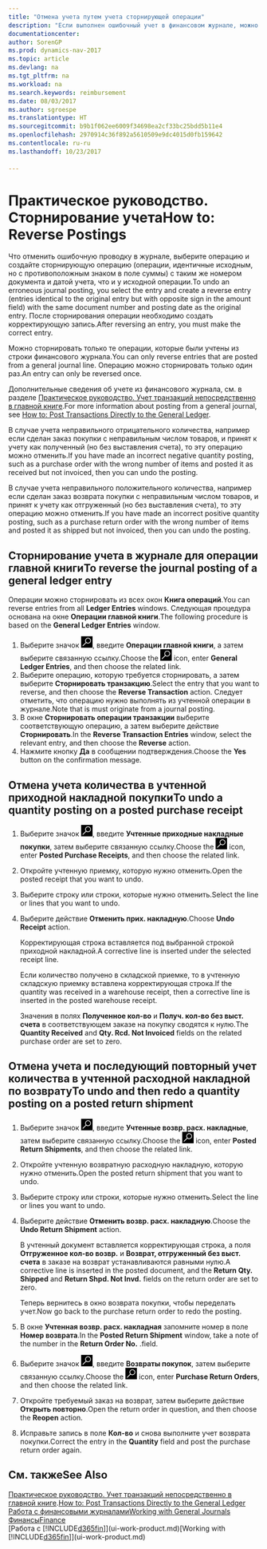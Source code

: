 ```yaml
---
title: "Отмена учета путем учета сторнирующей операции"
description: "Если выполнен ошибочный учет в финансовом журнале, можно воспользоваться функцией сторнирования транзакции, чтобы отменить учет, сохранив корректный след аудита."
documentationcenter: 
author: SorenGP
ms.prod: dynamics-nav-2017
ms.topic: article
ms.devlang: na
ms.tgt_pltfrm: na
ms.workload: na
ms.search.keywords: reimbursement
ms.date: 08/03/2017
ms.author: sgroespe
ms.translationtype: HT
ms.sourcegitcommit: b9b1f062ee6009f34698ea2cf33bc25bdd5b11e4
ms.openlocfilehash: 2970914c36f892a5610509e9dc4015d0fb159642
ms.contentlocale: ru-ru
ms.lasthandoff: 10/23/2017

---
```

# <a name="how-to-reverse-postings"></a><span data-ttu-id="15798-103">Практическое руководство. Сторнирование учета</span><span class="sxs-lookup"><span data-stu-id="15798-103">How to: Reverse Postings</span></span>
<span data-ttu-id="15798-104">Что отменить ошибочную проводку в журнале, выберите операцию и создайте сторнирующую операцию (операции, идентичные исходным, но с противоположным знаком в поле суммы) с таким же номером документа и датой учета, что и у исходной операции.</span><span class="sxs-lookup"><span data-stu-id="15798-104">To undo an erroneous journal posting, you select the entry and create a reverse entry (entries identical to the original entry but with opposite sign in the amount field) with the same document number and posting date as the original entry.</span></span> <span data-ttu-id="15798-105">После сторнирования операции необходимо создать корректирующую запись.</span><span class="sxs-lookup"><span data-stu-id="15798-105">After reversing an entry, you must make the correct entry.</span></span>

<span data-ttu-id="15798-106">Можно сторнировать только те операции, которые были учтены из строки финансового журнала.</span><span class="sxs-lookup"><span data-stu-id="15798-106">You can only reverse entries that are posted from a general journal line.</span></span> <span data-ttu-id="15798-107">Операцию можно сторнировать только один раз.</span><span class="sxs-lookup"><span data-stu-id="15798-107">An entry can only be reversed once.</span></span>

<span data-ttu-id="15798-108">Дополнительные сведения об учете из финансового журнала, см. в разделе [Практическое руководство. Учет транзакций непосредственно в главной книге](finance-how-post-transactions-directly.md).</span><span class="sxs-lookup"><span data-stu-id="15798-108">For more information about posting from a general journal, see [How to: Post Transactions Directly to the General Ledger](finance-how-post-transactions-directly.md).</span></span>

<span data-ttu-id="15798-109">В случае учета неправильного отрицательного количества, например если сделан заказ покупки с неправильным числом товаров, и принят к учету как полученный (но без выставления счета), то эту операцию можно отменить.</span><span class="sxs-lookup"><span data-stu-id="15798-109">If you have made an incorrect negative quantity posting, such as a purchase order with the wrong number of items and posted it as received but not invoiced, then you can undo the posting.</span></span>

<span data-ttu-id="15798-110">В случае учета неправильного положительного количества, например если сделан заказ возврата покупки с неправильным числом товаров, и принят к учету как отгруженный (но без выставления счета), то эту операцию можно отменить.</span><span class="sxs-lookup"><span data-stu-id="15798-110">If you have made an incorrect positive quantity posting, such as a purchase return order with the wrong number of items and posted it as shipped but not invoiced, then you can undo the posting.</span></span>   

## <a name="to-reverse-the-journal-posting-of-a-general-ledger-entry"></a><span data-ttu-id="15798-111">Сторнирование учета в журнале для операции главной книги</span><span class="sxs-lookup"><span data-stu-id="15798-111">To reverse the journal posting of a general ledger entry</span></span>
<span data-ttu-id="15798-112">Операции можно сторнировать из всех окон **Книга операций**.</span><span class="sxs-lookup"><span data-stu-id="15798-112">You can reverse entries from all **Ledger Entries** windows.</span></span> <span data-ttu-id="15798-113">Следующая процедура основана на окне **Операции главной книги**.</span><span class="sxs-lookup"><span data-stu-id="15798-113">The following procedure is based on the **General Ledger Entries** window.</span></span>
1. <span data-ttu-id="15798-114">Выберите значок ![Поиск страницы или отчета](media/ui-search/search_small.png "Значок поиска страницы или отчета"), введите **Операции главной книги**, а затем выберите связанную ссылку.</span><span class="sxs-lookup"><span data-stu-id="15798-114">Choose the ![Search for Page or Report](media/ui-search/search_small.png "Search for Page or Report icon") icon, enter **General Ledger Entries**, and then choose the related link.</span></span>
2. <span data-ttu-id="15798-115">Выберите операцию, которую требуется сторнировать, а затем выберите **Сторнировать транзакцию**.</span><span class="sxs-lookup"><span data-stu-id="15798-115">Select the entry that you want to reverse, and then choose the **Reverse Transaction** action.</span></span> <span data-ttu-id="15798-116">Следует отметить, что операцию нужно выполнять из учтенной операции в журнале.</span><span class="sxs-lookup"><span data-stu-id="15798-116">Note that is must originate from a journal posting.</span></span>
3. <span data-ttu-id="15798-117">В окне **Сторнировать операции транзакции** выберите соответствующую операцию, а затем выберите действие **Сторнировать**.</span><span class="sxs-lookup"><span data-stu-id="15798-117">In the **Reverse Transaction Entries** window, select the relevant entry, and then choose the **Reverse** action.</span></span>
4. <span data-ttu-id="15798-118">Нажмите кнопку **Да** в сообщении подтверждения.</span><span class="sxs-lookup"><span data-stu-id="15798-118">Choose the **Yes** button on the confirmation message.</span></span>

## <a name="to-undo-a-quantity-posting-on-a-posted-purchase-receipt"></a><span data-ttu-id="15798-119">Отмена учета количества в учтенной приходной накладной покупки</span><span class="sxs-lookup"><span data-stu-id="15798-119">To undo a quantity posting on a posted purchase receipt</span></span>  

1.  <span data-ttu-id="15798-120">Выберите значок ![Поиск страницы или отчета](media/ui-search/search_small.png "Значок поиска страницы или отчета"), введите **Учтенные приходные накладные покупки**, затем выберите связанную ссылку.</span><span class="sxs-lookup"><span data-stu-id="15798-120">Choose the ![Search for Page or Report](media/ui-search/search_small.png "Search for Page or Report icon") icon, enter **Posted Purchase Receipts**, and then choose the related link.</span></span>  
2.  <span data-ttu-id="15798-121">Откройте учтенную приемку, которую нужно отменить.</span><span class="sxs-lookup"><span data-stu-id="15798-121">Open the posted receipt that you want to undo.</span></span>  
3.  <span data-ttu-id="15798-122">Выберите строку или строки, которые нужно отменить.</span><span class="sxs-lookup"><span data-stu-id="15798-122">Select the line or lines that you want to undo.</span></span>  
4.  <span data-ttu-id="15798-123">Выберите действие **Отменить прих. накладную**.</span><span class="sxs-lookup"><span data-stu-id="15798-123">Choose **Undo Receipt** action.</span></span>

    <span data-ttu-id="15798-124">Корректирующая строка вставляется под выбранной строкой приходной накладной.</span><span class="sxs-lookup"><span data-stu-id="15798-124">A corrective line is inserted under the selected receipt line.</span></span>  

    <span data-ttu-id="15798-125">Если количество получено в складской приемке, то в учтенную складскую приемку вставлена корректирующая строка.</span><span class="sxs-lookup"><span data-stu-id="15798-125">If the quantity was received in a warehouse receipt, then a corrective line is inserted in the posted warehouse receipt.</span></span>  

    <span data-ttu-id="15798-126">Значения в полях **Полученное кол-во** и **Получ. кол-во без выст. счета** в соответствующем заказе на покупку сводятся к нулю.</span><span class="sxs-lookup"><span data-stu-id="15798-126">The **Quantity Received** and **Qty. Rcd. Not Invoiced** fields on the related purchase order are set to zero.</span></span>

## <a name="to-undo-and-then-redo-a-quantity-posting-on-a-posted-return-shipment"></a><span data-ttu-id="15798-127">Отмена учета и последующий повторный учет количества в учтенной расходной накладной по возврату</span><span class="sxs-lookup"><span data-stu-id="15798-127">To undo and then redo a quantity posting on a posted return shipment</span></span>

1.  <span data-ttu-id="15798-128">Выберите значок ![Поиск страницы или отчета](media/ui-search/search_small.png "Значок поиска страницы или отчета"), введите **Учтенные возвр. расх. накладные**, затем выберите связанную ссылку.</span><span class="sxs-lookup"><span data-stu-id="15798-128">Choose the ![Search for Page or Report](media/ui-search/search_small.png "Search for Page or Report icon") icon, enter **Posted Return Shipments**, and then choose the related link.</span></span>  
2.  <span data-ttu-id="15798-129">Откройте учтенную возвратную расходную накладную, которую нужно отменить.</span><span class="sxs-lookup"><span data-stu-id="15798-129">Open the posted return shipment that you want to undo.</span></span>
3. <span data-ttu-id="15798-130">Выберите строку или строки, которые нужно отменить.</span><span class="sxs-lookup"><span data-stu-id="15798-130">Select the line or lines you want to undo.</span></span>  

4.  <span data-ttu-id="15798-131">Выберите действие **Отменить возвр. расх. накладную**.</span><span class="sxs-lookup"><span data-stu-id="15798-131">Choose the **Undo Return Shipment** action.</span></span>  

    <span data-ttu-id="15798-132">В учтенный документ вставляется корректирующая строка, а поля **Отгруженное кол-во возвр.** и **Возврат, отгруженный без выст. счета** в заказе на возврат устанавливаются равными нулю.</span><span class="sxs-lookup"><span data-stu-id="15798-132">A corrective line is inserted in the posted document, and the **Return Qty. Shipped** and **Return Shpd. Not Invd.** fields on the return order are set to zero.</span></span>  

    <span data-ttu-id="15798-133">Теперь вернитесь в окно возврата покупки, чтобы переделать учет.</span><span class="sxs-lookup"><span data-stu-id="15798-133">Now go back to the purchase return order to redo the posting.</span></span>  

5.  <span data-ttu-id="15798-134">В окне **Учтенная возвр. расх. накладная** запомните номер в поле **Номер возврата**.</span><span class="sxs-lookup"><span data-stu-id="15798-134">In the **Posted Return Shipment** window, take a note of the number in the **Return Order No.**</span></span> <span data-ttu-id="15798-135">.</span><span class="sxs-lookup"><span data-stu-id="15798-135">field.</span></span>  
6.  <span data-ttu-id="15798-136">Выберите значок ![Поиск страницы или отчета](media/ui-search/search_small.png "Значок поиска страницы или отчета"), введите **Возвраты покупок**, затем выберите связанную ссылку.</span><span class="sxs-lookup"><span data-stu-id="15798-136">Choose the ![Search for Page or Report](media/ui-search/search_small.png "Search for Page or Report icon") icon, enter **Purchase Return Orders**, and then choose the related link.</span></span>  
7.  <span data-ttu-id="15798-137">Откройте требуемый заказ на возврат, затем выберите действие **Открыть повторно**.</span><span class="sxs-lookup"><span data-stu-id="15798-137">Open the return order in question, and then choose the **Reopen** action.</span></span>  
8.  <span data-ttu-id="15798-138">Исправьте запись в поле **Кол-во** и снова выполните учет возврата покупки.</span><span class="sxs-lookup"><span data-stu-id="15798-138">Correct the entry in the **Quantity** field and post the purchase return order again.</span></span>  

## <a name="see-also"></a><span data-ttu-id="15798-139">См. также</span><span class="sxs-lookup"><span data-stu-id="15798-139">See Also</span></span>
<span data-ttu-id="15798-140">[Практическое руководство. Учет транзакций непосредственно в главной книге](finance-how-post-transactions-directly.md).</span><span class="sxs-lookup"><span data-stu-id="15798-140">[How to: Post Transactions Directly to the General Ledger](finance-how-post-transactions-directly.md)</span></span>  
[<span data-ttu-id="15798-141">Работа с финансовыми журналами</span><span class="sxs-lookup"><span data-stu-id="15798-141">Working with General Journals</span></span>](ui-work-general-journals.md)  
[<span data-ttu-id="15798-142">Финансы</span><span class="sxs-lookup"><span data-stu-id="15798-142">Finance</span></span>](finance.md)  
<span data-ttu-id="15798-143">[Работа с [!INCLUDE[d365fin](includes/d365fin_md.md)]](ui-work-product.md)</span><span class="sxs-lookup"><span data-stu-id="15798-143">[Working with [!INCLUDE[d365fin](includes/d365fin_md.md)]](ui-work-product.md)</span></span>  


